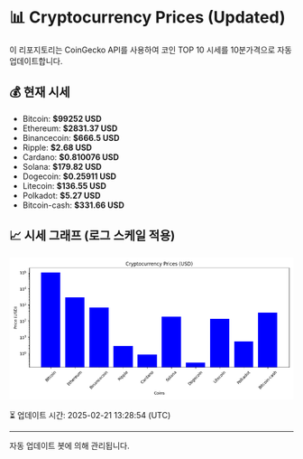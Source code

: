 
# 📊 Cryptocurrency Prices (Updated)

이 리포지토리는 CoinGecko API를 사용하여 코인 TOP 10 시세를 10분가격으로 자동 업데이트합니다.

## 💰 현재 시세
- Bitcoin: **$99252 USD**
- Ethereum: **$2831.37 USD**
- Binancecoin: **$666.5 USD**
- Ripple: **$2.68 USD**
- Cardano: **$0.810076 USD**
- Solana: **$179.82 USD**
- Dogecoin: **$0.25911 USD**
- Litecoin: **$136.55 USD**
- Polkadot: **$5.27 USD**
- Bitcoin-cash: **$331.66 USD**

## 📈 시세 그래프 (로그 스케일 적용)
![Crypto Prices](crypto_prices.png)

⏳ 업데이트 시간: 2025-02-21 13:28:54 (UTC)

---
자동 업데이트 봇에 의해 관리됩니다.

